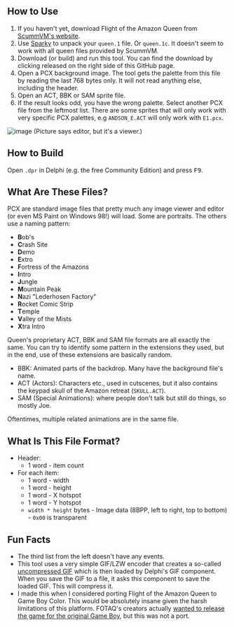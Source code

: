 ## How to Use

1. If you haven't yet, download Flight of the Amazon Queen from [ScummVM's website](https://scummvm.org/games/#games-queen:queen).
2. Use [Sparky](https://forums.scummvm.org/viewtopic.php?p=22627&sid=ea8f0fbce26e5526acb02b548622d94d#p22627) to unpack your `queen.1` file. Or `queen.1c`. It doesn't seem to work with all queen files provided by ScummVM.
3. Download (or build) and run this tool. You can find the download by clicking released on the right side of this GitHub page.
4. Open a PCX background image. The tool gets the palette from this file by reading the last 768 bytes only. It will not read anything else, including the header.
5. Open an ACT, BBK or SAM sprite file. 
6. If the result looks odd, you have the wrong palette. Select another PCX file from the leftmost list. There are some sprites that will only work with very specific PCX palettes, e.g `ANDSON_E.ACT` will only work with `E1.pcx`.

![image](https://github.com/user-attachments/assets/1b480000-b86e-4fc1-b04c-5bedca6cd299)
(Picture says editor, but it's a viewer.)

## How to Build

Open `.dpr` in Delphi (e.g. the free Community Edition) and press <kbd>F9</kbd>.


## What Are These Files?

PCX are standard image files that pretty much any image viewer and editor (or even MS Paint on Windows 98!) will load. Some are portraits. The others use a naming pattern:

- **B**ob's
- **C**rash Site
- **D**emo
- **E**xtro
- **F**ortress of the Amazons
- **I**ntro
- **J**ungle
- **M**ountain Peak
- **N**azi "Lederhosen Factory"
- **R**ocket Comic Strip
- **T**emple
- **V**alley of the Mists
- **X**tra Intro

Queen's proprietary ACT, BBK and SAM file formats are all exactly the same. You can try to identify some pattern in the extensions they used, but in the end, use of these extensions are basically random.

- BBK: Animated parts of the backdrop. Many have the background file's name.
- ACT (Actors): Characters etc., used in cutscenes, but it also contains the keypad skull of the Amazon retreat (`SKULL.ACT`).
- SAM (Special Animations): where people don't talk but still do things, so mostly Joe.

Oftentimes, multiple related animations are in the same file.


## What Is This File Format?

- Header:
  - 1 word - item count
- For each item:
  - 1 word - width
  - 1 word - height
  - 1 word - X hotspot
  - 1 word - Y hotspot
  - `width * height` bytes - Image data (8BPP, left to right, top to bottom) - `0x00` is transparent
 

## Fun Facts

- The third list from the left doesn't have any events.
- This tool uses a very simple GIF/LZW encoder that creates a so-called [uncompressed GIF](https://en.wikipedia.org/wiki/GIF#Uncompressed_GIF) which is then loaded by Delphi's GIF component. When you save the GIF to a file, it asks this component to save the loaded GIF. This will compress it.
- I made this when I considered porting Flight of the Amazon Queen to Game Boy Color. This would be absolutely insane given the harsh limitations of this platform. FOTAQ's creators actually [wanted to release the game for the original Game Boy](https://passfieldgames.blogspot.com/2015/05/making-of-flight-of-amazon-queen-20th.html), but this was not a port.
